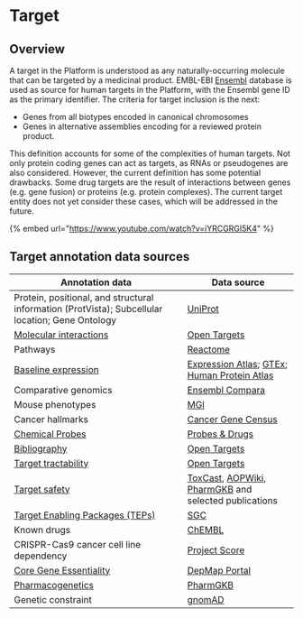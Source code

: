 # Target

## Overview

A target in the Platform is understood as any naturally-occurring molecule that can be targeted by a medicinal product. EMBL-EBI [Ensembl](https://www.ensembl.org) database is used as source for human targets in the Platform, with the Ensembl gene ID as the primary identifier. The criteria for target inclusion is the next:

* Genes from all biotypes encoded in canonical chromosomes
* Genes in alternative assemblies encoding for a reviewed protein product.

This definition accounts for some of the complexities of human targets. Not only protein coding genes can act as targets, as RNAs or pseudogenes are also considered. However, the current definition has some potential drawbacks. Some drug targets are the result of interactions between genes (e.g. gene fusion) or proteins (e.g. protein complexes). The current target entity does not yet consider these cases, which will be addressed in the future.

{% embed url="https://www.youtube.com/watch?v=iYRCGRGI5K4" %}

## Target annotation data sources

| Annotation data                                                                                  | Data source                                                                                                                                                            |
| ------------------------------------------------------------------------------------------------ | ---------------------------------------------------------------------------------------------------------------------------------------------------------------------- |
| Protein, positional, and structural information (ProtVista); Subcellular location; Gene Ontology | [UniProt](https://www.uniprot.org)                                                                                                                                     |
| [Molecular interactions](molecular-interactions.md)                                              | [Open Targets](molecular-interactions.md)                                                                                                                              |
| Pathways                                                                                         | [Reactome](https://reactome.org)                                                                                                                                       |
| [Baseline expression](baseline-expression.md)                                                    | [Expression Atlas](https://www.ebi.ac.uk/gxa/home); [GTEx](https://www.gtexportal.org/home/documentationPage); [Human Protein Atlas](http://www.proteinatlas.org)      |
| Comparative genomics                                                                             | [Ensembl Compara](https://www.ensembl.org/info/docs/api/compara/index.html)                                                                                            |
| Mouse phenotypes                                                                                 | [MGI](http://www.informatics.jax.org/phenotypes.shtml)                                                                                                                 |
| Cancer hallmarks                                                                                 | [Cancer Gene Census](https://cancer.sanger.ac.uk/census)                                                                                                               |
| [Chemical Probes](chemical-probes-and-teps.md)                                                   | [Probes & Drugs](https://www.probes-drugs.org)                                                                                                                         |
| [Bibliography](../bibliography.md)                                                               | [Open Targets](../bibliography.md)                                                                                                                                     |
| [Target tractability](tractability.md)                                                           | [Open Targets](tractability.md)                                                                                                                                        |
| [Target safety](safety.md)                                                                       | [ToxCast](https://www.epa.gov/chemical-research/toxicity-forecasting), [AOPWiki](https://aopwiki.org), [PharmGKB](https://www.pharmgkb.org/) and selected publications |
| [Target Enabling Packages (TEPs)](chemical-probes-and-teps.md)                                   | [SGC](https://www.thesgc.org/target-enabling-packages)                                                                                                                                      |
| Known drugs                                                                                      | [ChEMBL](https://www.ebi.ac.uk/chembl/)                                                                                                                                |
| CRISPR-Cas9 cancer cell line dependency                                                          | [Project Score](https://score.depmap.sanger.ac.uk)                                                                                                                     |
| [Core Gene Essentiality](https://platform-docs.opentargets.org/target/core-gene-essentiality)    | [DepMap Portal](https://depmap.org/portal/)                                                                                                                            |
| [Pharmacogenetics](https://platform-docs.opentargets.org/target/pharmacogenetics)                | [PharmGKB](https://www.pharmgkb.org/)                                                                                                                                  |
| Genetic constraint                                                                               | [gnomAD](https://gnomad.broadinstitute.org)                                                                                                                            |
